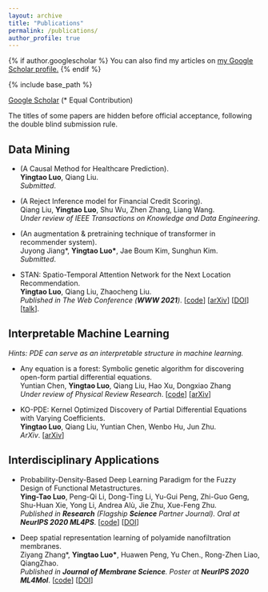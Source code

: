 ```yaml
---
layout: archive
title: "Publications"
permalink: /publications/
author_profile: true
---
```


{% if author.googlescholar %}
  You can also find my articles on <u><a href="{{author.googlescholar}}">my Google Scholar profile</a>.</u>
{% endif %}

{% include base_path %}

[Google Scholar](https://scholar.google.com/citations?user=g_MmNEoAAAAJ) (\* Equal Contribution)  
  
The titles of some papers are hidden before official acceptance, following the double blind submission rule.
  
## Data Mining

* (A Causal Method for Healthcare Prediction).  
__Yingtao Luo__, Qiang Liu.  
*Submitted*.

* (A Reject Inference model for Financial Credit Scoring).  
Qiang Liu, __Yingtao Luo__, Shu Wu, Zhen Zhang, Liang Wang.  
*Under review of IEEE Transactions on Knowledge and Data Engineering*.

* (An augmentation & pretraining technique of transformer in recommender system).  
Juyong Jiang\*, __Yingtao Luo\*__, Jae Boum Kim, Sunghun Kim.  
*Submitted*.

* STAN: Spatio-Temporal Attention Network for the Next Location Recommendation.  
__Yingtao Luo__, Qiang Liu, Zhaocheng Liu.  
*Published in The Web Conference (__WWW 2021__)*. [[code](https://github.com/yingtaoluo/Spatial-Temporal-Attention-Network-for-POI-Recommendation)]  [[arXiv](https://arxiv.org/abs/2102.04095)]  [[DOI](https://doi.org/10.1145/3442381.3449998)]  [[talk](https://www.youtube.com/watch?v=ajNzESvOvzs)].

## Interpretable Machine Learning
*Hints: PDE can serve as an interpretable structure in machine learning.*

* Any equation is a forest: Symbolic genetic algorithm for discovering open-form partial differential equations.  
Yuntian Chen, __Yingtao Luo__, Qiang Liu, Hao Xu, Dongxiao Zhang  
*Under review of Physical Review Research*. [[code](https://github.com/yingtaoluo/PDE-Discovery-with-Evolutionary-Tree-Search)]  [[arXiv](https://arxiv.org/abs/2106.11927)] 
  
* KO-PDE: Kernel Optimized Discovery of Partial Differential Equations with Varying Coefficients.  
__Yingtao Luo__, Qiang Liu, Yuntian Chen, Wenbo Hu, Jun Zhu.  
*ArXiv*. [[arXiv](https://arxiv.org/abs/2106.01078)]

## Interdisciplinary Applications
* Probability-Density-Based Deep Learning Paradigm for the Fuzzy Design of Functional Metastructures.  
__Ying-Tao Luo__, Peng-Qi Li, Dong-Ting Li, Yu-Gui Peng, Zhi-Guo Geng,  
Shu-Huan Xie, Yong Li, Andrea Alù, Jie Zhu, Xue-Feng Zhu.  
*Published in __Research__ (Flagship __Science__ Partner Journal). Oral at __NeurIPS 2020 ML4PS__*. [[code](http://github.com/yingtaoluo/Probabilistic-density-network)]  [[DOI](https://doi.org/10.34133/2020/8757403)]
  
* Deep spatial representation learning of polyamide nanofiltration membranes.  
Ziyang Zhang\*, __Yingtao Luo\*__, Huawen Peng, Yu Chen., Rong-Zhen Liao, QiangZhao.  
*Published in __Journal of Membrane Science__. Poster at __NeurIPS 2020 ML4Mol__*. [[code](https://github.com/yingtaoluo/Nanofiltration-Membrane-Deep-Learning)]  [[DOI](https://doi.org/10.1016/j.memsci.2020.118910)] 

